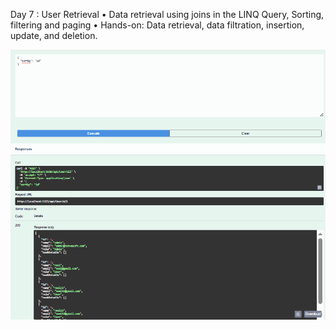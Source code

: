 Day 7 : User Retrieval
• Data retrieval using joins in the LINQ Query, Sorting, filtering and paging
• Hands-on: Data retrieval, data filtration, insertion, update, and deletion.


![operation](/Day7/BookApi/operation.jpg)


